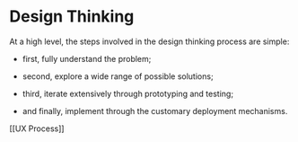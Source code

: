 # Design Thinking

At a high level, the steps involved in the design thinking process are simple: 

* first, fully understand the problem; 

* second, explore a wide range of possible solutions; 

* third, iterate extensively through prototyping and testing; 

* and finally, implement through the customary deployment mechanisms.


[[UX Process]]